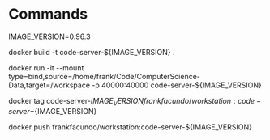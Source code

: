 # Commands

IMAGE_VERSION=0.96.3

docker build -t code-server-${IMAGE_VERSION} .

docker run -it --mount type=bind,source=/home/frank/Code/ComputerScience-Data,target=/workspace -p 40000:40000 code-server-${IMAGE_VERSION}

docker tag code-server-${IMAGE_VERSION} frankfacundo/workstation:code-server-${IMAGE_VERSION}

docker push frankfacundo/workstation:code-server-${IMAGE_VERSION}
